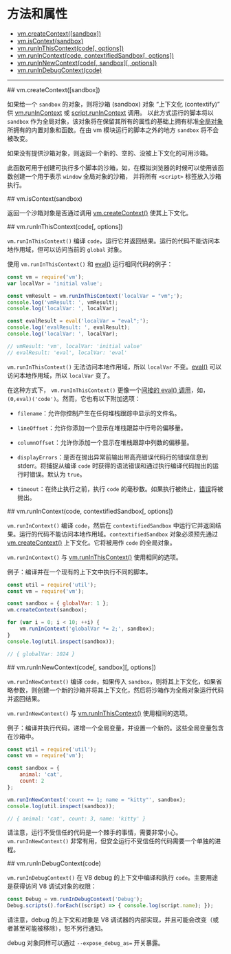# 方法和属性

* [vm.createContext([sandbox])](#createContext)
* [vm.isContext(sandbox)](#isContext)
* [vm.runInThisContext(code[, options])](#runInThisContext)
* [vm.runInContext(code, contextifiedSandbox[, options])](#runInContext)
* [vm.runInNewContext(code[, sandbox][, options])](#runInNewContext)
* [vm.runInDebugContext(code)](#runInDebugContext)

--------------------------------------------------


<div id="createContext" class="anchor"></div>
## vm.createContext([sandbox])

如果给一个 `sandbox` 的对象，则将沙箱 (sandbox) 对象 “上下文化 (contextify)” 供 [vm.runInContext](#runInContext) 或 [script.runInContext](./class_Script.md#runInContext) 调用。 以此方式运行的脚本将以 `sandbox` 作为全局对象，该对象将在保留其所有的属性的基础上拥有标准[全局对象](https://es5.github.io/#x15.1)所拥有的内置对象和函数。在由 vm 模块运行的脚本之外的地方 `sandbox` 将不会被改变。

如果没有提供沙箱对象，则返回一个新的、空的、没被上下文化的可用沙箱。

此函数可用于创建可执行多个脚本的沙箱，如，在模拟浏览器的时候可以使用该函数创建一个用于表示 `window` 全局对象的沙箱， 并将所有 `<script>` 标签放入沙箱执行。


<div id="isContext" class="anchor"></div>
## vm.isContext(sandbox)

返回一个沙箱对象是否通过调用 [vm.createContext()](#createContext) 使其上下文化。


<div id="runInThisContext" class="anchor"></div>
## vm.runInThisContext(code[, options])

`vm.runInThisContext()` 编译 `code`，运行它并返回结果。运行的代码不能访问本地作用域，但可以访问当前的 `global` 对象。

使用 `vm.runInThisContext()` 和 [eval()](https://developer.mozilla.org/zh-CN/docs/Web/JavaScript/Reference/Global_Objects/eval) 运行相同代码的例子：

``` javascript
const vm = require('vm');
var localVar = 'initial value';

const vmResult = vm.runInThisContext('localVar = "vm";');
console.log('vmResult: ', vmResult);
console.log('localVar: ', localVar);

const evalResult = eval('localVar = "eval";');
console.log('evalResult: ', evalResult);
console.log('localVar: ', localVar);

// vmResult: 'vm', localVar: 'initial value'
// evalResult: 'eval', localVar: 'eval'
```

`vm.runInThisContext()` 无法访问本地作用域，所以 `localVar` 不变。[eval()](https://developer.mozilla.org/zh-CN/docs/Web/JavaScript/Reference/Global_Objects/eval) 可以访问本地作用域，所以 `localVar` 变了。

在这种方式下， `vm.runInThisContext()` 更像一个[间接的 eval() 调用](https://es5.github.io/#x10.4.2)，如，`(0,eval)('code')`。然而，它也有以下附加选项：

* `filename`：允许你控制产生在任何堆栈跟踪中显示的文件名。

* `lineOffset`：允许你添加一个显示在堆栈跟踪中行号的偏移量。

* `columnOffset`：允许你添加一个显示在堆栈跟踪中列数的偏移量。

* `displayErrors`：是否在抛出异常前输出带高亮错误代码行的错误信息到 stderr。将捕捉从编译 `code` 时获得的语法错误和通过执行编译代码抛出的运行时错误。默认为 `true`。

* `timeout`：在终止执行之前，执行 `code` 的毫秒数。如果执行被终止，[错误](../errors/class_Error.md#)将被抛出。


<div id="runInContext" class="anchor"></div>
## vm.runInContext(code, contextifiedSandbox[, options])

`vm.runInContext()` 编译 `code`，然后在 `contextifiedSandbox` 中运行它并返回结果。运行的代码不能访问本地作用域。`contextifiedSandbox` 对象必须预先通过 [vm.createContext()](#createContext) 上下文化。它将被用作 `code` 的全局对象。

`vm.runInContext()` 与 [vm.runInThisContext()](#runInThisContext) 使用相同的选项。

例子：编译并在一个现有的上下文中执行不同的脚本。

``` javascript
const util = require('util');
const vm = require('vm');

const sandbox = { globalVar: 1 };
vm.createContext(sandbox);

for (var i = 0; i < 10; ++i) {
    vm.runInContext('globalVar *= 2;', sandbox);
}
console.log(util.inspect(sandbox));

// { globalVar: 1024 }
```


<div id="runInNewContext" class="anchor"></div>
## vm.runInNewContext(code[, sandbox][, options])

`vm.runInNewContext()` 编译 `code`，如果传入 `sandbox`，则将其上下文化，如果省略参数，则创建一个新的沙箱并将其上下文化，然后将沙箱作为全局对象运行代码并返回结果。

`vm.runInNewContext()` 与 [vm.runInThisContext()](#runInThisContext) 使用相同的选项。

例子：编译并执行代码，递增一个全局变量，并设置一个新的。这些全局变量包含在沙箱中。

``` javascript
const util = require('util');
const vm = require('vm');

const sandbox = {
    animal: 'cat',
    count: 2
};

vm.runInNewContext('count += 1; name = "kitty"', sandbox);
console.log(util.inspect(sandbox));

// { animal: 'cat', count: 3, name: 'kitty' }
```

请注意，运行不受信任的代码是一个棘手的事情，需要非常小心。`vm.runInNewContext()` 非常有用，但安全运行不受信任的代码需要一个单独的进程。


<div id="runInDebugContext" class="anchor"></div>
## vm.runInDebugContext(code)

`vm.runInDebugContext()` 在 V8 debug 的上下文中编译和执行 `code`。主要用途是获得访问 V8 调试对象的权限：

``` javascript
const Debug = vm.runInDebugContext('Debug');
Debug.scripts().forEach((script) => { console.log(script.name); });
```

请注意，debug 的上下文和对象是 V8 调试器的内部实现，并且可能会改变（或者甚至可能被移除），恕不另行通知。

debug 对象同样可以通过 `--expose_debug_as=` 开关暴露。